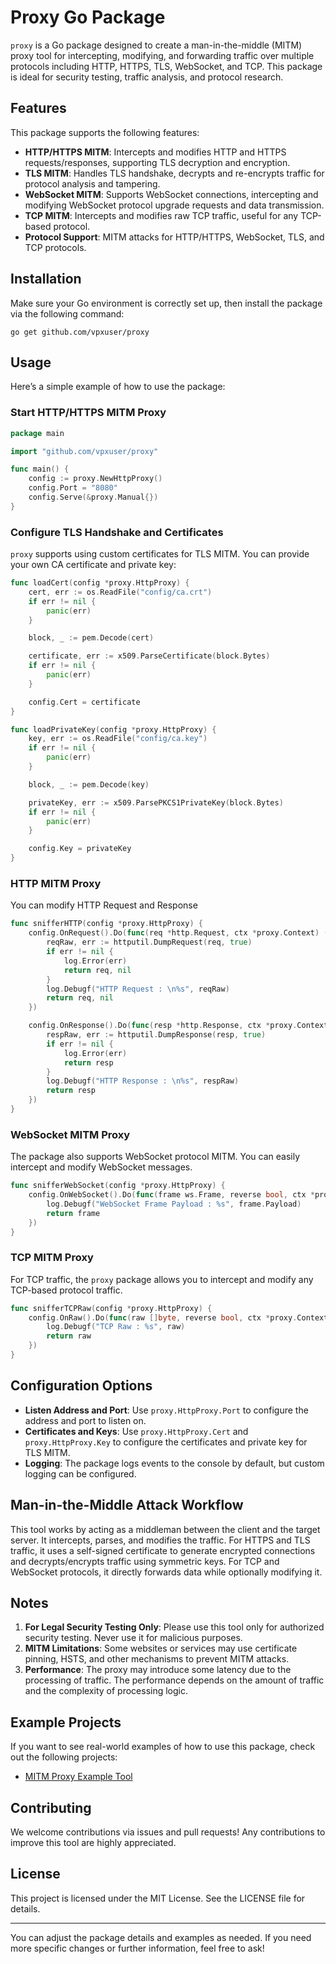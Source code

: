 # Proxy Go Package

`proxy` is a Go package designed to create a man-in-the-middle (MITM) proxy tool for intercepting, modifying, and forwarding traffic over multiple protocols including HTTP, HTTPS, TLS, WebSocket, and TCP. This package is ideal for security testing, traffic analysis, and protocol research.

## Features

This package supports the following features:

- **HTTP/HTTPS MITM**: Intercepts and modifies HTTP and HTTPS requests/responses, supporting TLS decryption and encryption.
- **TLS MITM**: Handles TLS handshake, decrypts and re-encrypts traffic for protocol analysis and tampering.
- **WebSocket MITM**: Supports WebSocket connections, intercepting and modifying WebSocket protocol upgrade requests and data transmission.
- **TCP MITM**: Intercepts and modifies raw TCP traffic, useful for any TCP-based protocol.
- **Protocol Support**: MITM attacks for HTTP/HTTPS, WebSocket, TLS, and TCP protocols.

## Installation

Make sure your Go environment is correctly set up, then install the package via the following command:

```shell
go get github.com/vpxuser/proxy
```

## Usage

Here’s a simple example of how to use the package:

### Start HTTP/HTTPS MITM Proxy

```go
package main

import "github.com/vpxuser/proxy"

func main() {
	config := proxy.NewHttpProxy()
	config.Port = "8080"
	config.Serve(&proxy.Manual{})
}
```

### Configure TLS Handshake and Certificates

`proxy` supports using custom certificates for TLS MITM. You can provide your own CA certificate and private key:

```go
func loadCert(config *proxy.HttpProxy) {
	cert, err := os.ReadFile("config/ca.crt")
	if err != nil {
		panic(err)
	}

	block, _ := pem.Decode(cert)

	certificate, err := x509.ParseCertificate(block.Bytes)
	if err != nil {
		panic(err)
	}

	config.Cert = certificate
}

func loadPrivateKey(config *proxy.HttpProxy) {
	key, err := os.ReadFile("config/ca.key")
	if err != nil {
		panic(err)
	}

	block, _ := pem.Decode(key)

	privateKey, err := x509.ParsePKCS1PrivateKey(block.Bytes)
	if err != nil {
		panic(err)
	}

	config.Key = privateKey
}
```

### HTTP MITM Proxy
You can modify HTTP Request and Response

```go
func snifferHTTP(config *proxy.HttpProxy) {
	config.OnRequest().Do(func(req *http.Request, ctx *proxy.Context) (*http.Request, *http.Response) {
		reqRaw, err := httputil.DumpRequest(req, true)
		if err != nil {
			log.Error(err)
			return req, nil
		}
		log.Debugf("HTTP Request : \n%s", reqRaw)
		return req, nil
	})

	config.OnResponse().Do(func(resp *http.Response, ctx *proxy.Context) *http.Response {
		respRaw, err := httputil.DumpResponse(resp, true)
		if err != nil {
			log.Error(err)
			return resp
		}
		log.Debugf("HTTP Response : \n%s", respRaw)
		return resp
	})
}
```

### WebSocket MITM Proxy

The package also supports WebSocket protocol MITM. You can easily intercept and modify WebSocket messages.

```go
func snifferWebSocket(config *proxy.HttpProxy) {
	config.OnWebSocket().Do(func(frame ws.Frame, reverse bool, ctx *proxy.Context) ws.Frame {
		log.Debugf("WebSocket Frame Payload : %s", frame.Payload)
		return frame
	})
}
```

### TCP MITM Proxy

For TCP traffic, the `proxy` package allows you to intercept and modify any TCP-based protocol traffic.

```go
func snifferTCPRaw(config *proxy.HttpProxy) {
	config.OnRaw().Do(func(raw []byte, reverse bool, ctx *proxy.Context) []byte {
		log.Debugf("TCP Raw : %s", raw)
		return raw
	})
}
```

## Configuration Options

- **Listen Address and Port**: Use `proxy.HttpProxy.Port` to configure the address and port to listen on.
- **Certificates and Keys**: Use `proxy.HttpProxy.Cert` and `proxy.HttpProxy.Key` to configure the certificates and private key for TLS MITM.
- **Logging**: The package logs events to the console by default, but custom logging can be configured.

## Man-in-the-Middle Attack Workflow

This tool works by acting as a middleman between the client and the target server. It intercepts, parses, and modifies the traffic. For HTTPS and TLS traffic, it uses a self-signed certificate to generate encrypted connections and decrypts/encrypts traffic using symmetric keys. For TCP and WebSocket protocols, it directly forwards data while optionally modifying it.

## Notes

1. **For Legal Security Testing Only**: Please use this tool only for authorized security testing. Never use it for malicious purposes.
2. **MITM Limitations**: Some websites or services may use certificate pinning, HSTS, and other mechanisms to prevent MITM attacks.
3. **Performance**: The proxy may introduce some latency due to the processing of traffic. The performance depends on the amount of traffic and the complexity of processing logic.

## Example Projects

If you want to see real-world examples of how to use this package, check out the following projects:

- [MITM Proxy Example Tool](https://github.com/vpxuser/proxy/examples/tool)

## Contributing

We welcome contributions via issues and pull requests! Any contributions to improve this tool are highly appreciated.

## License

This project is licensed under the MIT License. See the LICENSE file for details.

------

You can adjust the package details and examples as needed. If you need more specific changes or further information, feel free to ask!